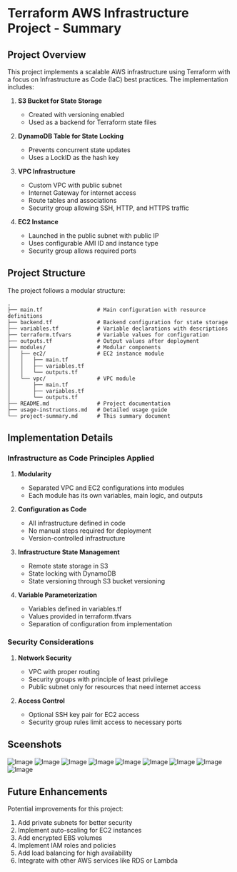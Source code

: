# Terraform AWS Infrastructure Project - Summary

## Project Overview

This project implements a scalable AWS infrastructure using Terraform with a focus on Infrastructure as Code (IaC) best practices. The implementation includes:

1. **S3 Bucket for State Storage**
   - Created with versioning enabled 
   - Used as a backend for Terraform state files

2. **DynamoDB Table for State Locking**
   - Prevents concurrent state updates
   - Uses a LockID as the hash key

3. **VPC Infrastructure**
   - Custom VPC with public subnet
   - Internet Gateway for internet access
   - Route tables and associations
   - Security group allowing SSH, HTTP, and HTTPS traffic

4. **EC2 Instance**
   - Launched in the public subnet with public IP
   - Uses configurable AMI ID and instance type
   - Security group allows required ports

## Project Structure

The project follows a modular structure:

```
.
├── main.tf                 # Main configuration with resource definitions
├── backend.tf              # Backend configuration for state storage
├── variables.tf            # Variable declarations with descriptions
├── terraform.tfvars        # Variable values for configuration
├── outputs.tf              # Output values after deployment
├── modules/                # Modular components
│   ├── ec2/                # EC2 instance module
│   │   ├── main.tf
│   │   ├── variables.tf
│   │   └── outputs.tf
│   └── vpc/                # VPC module
│       ├── main.tf
│       ├── variables.tf
│       └── outputs.tf
├── README.md               # Project documentation
├── usage-instructions.md   # Detailed usage guide
└── project-summary.md      # This summary document
```

## Implementation Details

### Infrastructure as Code Principles Applied

1. **Modularity**
   - Separated VPC and EC2 configurations into modules
   - Each module has its own variables, main logic, and outputs

2. **Configuration as Code**
   - All infrastructure defined in code
   - No manual steps required for deployment
   - Version-controlled infrastructure

3. **Infrastructure State Management**
   - Remote state storage in S3
   - State locking with DynamoDB
   - State versioning through S3 bucket versioning

4. **Variable Parameterization**
   - Variables defined in variables.tf
   - Values provided in terraform.tfvars
   - Separation of configuration from implementation

### Security Considerations

1. **Network Security**
   - VPC with proper routing
   - Security groups with principle of least privilege
   - Public subnet only for resources that need internet access

2. **Access Control**
   - Optional SSH key pair for EC2 access
   - Security group rules limit access to necessary ports


## Sceenshots 
![Image](https://github.com/user-attachments/assets/8b1554cd-b10a-4103-832f-ecbc91259d0b)
![Image](https://github.com/user-attachments/assets/ea44bf60-c37c-4e3a-b706-8369c109531e)
![Image](https://github.com/user-attachments/assets/c8592bb2-2fdc-45ad-b724-8a1be75f1ae0)
![Image](https://github.com/user-attachments/assets/0b3229fb-1e3e-424b-b86c-dcf6175a52af)
![Image](https://github.com/user-attachments/assets/3905aba1-7133-4e3b-9828-c48f053ce567)
![Image](https://github.com/user-attachments/assets/0bd84992-3521-4b74-bfa9-ad0342570761)
![Image](https://github.com/user-attachments/assets/d615e490-31a7-4e02-b3f7-1cd6e41cb8cf)
![Image](https://github.com/user-attachments/assets/e0a4719c-2af3-43c5-b399-42b70fc5c096)
![Image](https://github.com/user-attachments/assets/40ed8b03-81e6-47f4-9446-89c552160783)
## Future Enhancements

Potential improvements for this project:
1. Add private subnets for better security
2. Implement auto-scaling for EC2 instances
3. Add encrypted EBS volumes
4. Implement IAM roles and policies
5. Add load balancing for high availability
6. Integrate with other AWS services like RDS or Lambda 
